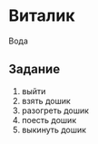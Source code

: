 # Виталик
Вода

## Задание

1. выйти
2. взять дошик
3. разогреть дошик
4. поесть дошик
5. выкинуть дошик
